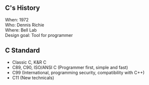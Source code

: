 ## C's History

When: 1972  
Who: Dennis Richie  
Where: Bell Lab  
Design goal: Tool for programmer

## C Standard

- Classic C, K&R C
- C89, C90, ISO/ANSI C (Programmer first, simple and fast)
- C99 (International, programming security, compatibility with C++)
- C11 (New technicals)
